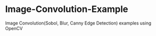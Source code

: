 # Image-Convolution-Example
Image Convolution(Sobol, Blur, Canny Edge Detection) examples using OpenCV

